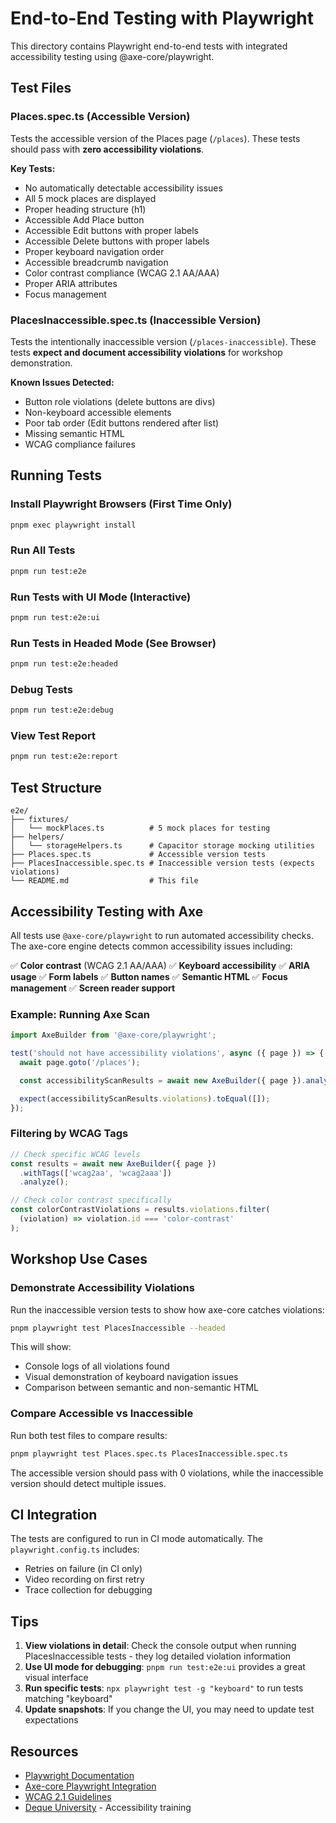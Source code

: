 # End-to-End Testing with Playwright

This directory contains Playwright end-to-end tests with integrated accessibility testing using @axe-core/playwright.

## Test Files

### Places.spec.ts (Accessible Version)
Tests the accessible version of the Places page (`/places`). These tests should pass with **zero accessibility violations**.

**Key Tests:**
- No automatically detectable accessibility issues
- All 5 mock places are displayed
- Proper heading structure (h1)
- Accessible Add Place button
- Accessible Edit buttons with proper labels
- Accessible Delete buttons with proper labels
- Proper keyboard navigation order
- Accessible breadcrumb navigation
- Color contrast compliance (WCAG 2.1 AA/AAA)
- Proper ARIA attributes
- Focus management

### PlacesInaccessible.spec.ts (Inaccessible Version)
Tests the intentionally inaccessible version (`/places-inaccessible`). These tests **expect and document accessibility violations** for workshop demonstration.

**Known Issues Detected:**
- Button role violations (delete buttons are divs)
- Non-keyboard accessible elements
- Poor tab order (Edit buttons rendered after list)
- Missing semantic HTML
- WCAG compliance failures

## Running Tests

### Install Playwright Browsers (First Time Only)
```bash
pnpm exec playwright install
```

### Run All Tests
```bash
pnpm run test:e2e
```

### Run Tests with UI Mode (Interactive)
```bash
pnpm run test:e2e:ui
```

### Run Tests in Headed Mode (See Browser)
```bash
pnpm run test:e2e:headed
```

### Debug Tests
```bash
pnpm run test:e2e:debug
```

### View Test Report
```bash
pnpm run test:e2e:report
```

## Test Structure

```
e2e/
├── fixtures/
│   └── mockPlaces.ts          # 5 mock places for testing
├── helpers/
│   └── storageHelpers.ts      # Capacitor storage mocking utilities
├── Places.spec.ts             # Accessible version tests
├── PlacesInaccessible.spec.ts # Inaccessible version tests (expects violations)
└── README.md                  # This file
```

## Accessibility Testing with Axe

All tests use `@axe-core/playwright` to run automated accessibility checks. The axe-core engine detects common accessibility issues including:

✅ **Color contrast** (WCAG 2.1 AA/AAA)
✅ **Keyboard accessibility**
✅ **ARIA usage**
✅ **Form labels**
✅ **Button names**
✅ **Semantic HTML**
✅ **Focus management**
✅ **Screen reader support**

### Example: Running Axe Scan

```typescript
import AxeBuilder from '@axe-core/playwright';

test('should not have accessibility violations', async ({ page }) => {
  await page.goto('/places');

  const accessibilityScanResults = await new AxeBuilder({ page }).analyze();

  expect(accessibilityScanResults.violations).toEqual([]);
});
```

### Filtering by WCAG Tags

```typescript
// Check specific WCAG levels
const results = await new AxeBuilder({ page })
  .withTags(['wcag2aa', 'wcag2aaa'])
  .analyze();

// Check color contrast specifically
const colorContrastViolations = results.violations.filter(
  (violation) => violation.id === 'color-contrast'
);
```

## Workshop Use Cases

### Demonstrate Accessibility Violations
Run the inaccessible version tests to show how axe-core catches violations:

```bash
pnpm playwright test PlacesInaccessible --headed
```

This will show:
- Console logs of all violations found
- Visual demonstration of keyboard navigation issues
- Comparison between semantic and non-semantic HTML

### Compare Accessible vs Inaccessible
Run both test files to compare results:

```bash
pnpm playwright test Places.spec.ts PlacesInaccessible.spec.ts
```

The accessible version should pass with 0 violations, while the inaccessible version should detect multiple issues.

## CI Integration

The tests are configured to run in CI mode automatically. The `playwright.config.ts` includes:
- Retries on failure (in CI only)
- Video recording on first retry
- Trace collection for debugging

## Tips

1. **View violations in detail**: Check the console output when running PlacesInaccessible tests - they log detailed violation information
2. **Use UI mode for debugging**: `pnpm run test:e2e:ui` provides a great visual interface
3. **Run specific tests**: `npx playwright test -g "keyboard"` to run tests matching "keyboard"
4. **Update snapshots**: If you change the UI, you may need to update test expectations

## Resources

- [Playwright Documentation](https://playwright.dev)
- [Axe-core Playwright Integration](https://github.com/dequelabs/axe-core-npm/tree/develop/packages/playwright)
- [WCAG 2.1 Guidelines](https://www.w3.org/WAI/WCAG21/quickref/)
- [Deque University](https://dequeuniversity.com/) - Accessibility training
